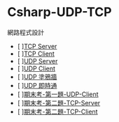 # Csharp-UDP-TCP
網路程式設計


- [ ][TCP Server](https://github.com/XiaoYu0708/Csharp-UDP-TCP/tree/TCP-Server)
- [ ][TCP Client](https://github.com/XiaoYu0708/Csharp-UDP-TCP/tree/TCP-Client)
- [ ][UDP Server](https://github.com/XiaoYu0708/Csharp-UDP-TCP/tree/UDP-server)
- [ ][UDP Client](https://github.com/XiaoYu0708/Csharp-UDP-TCP/tree/UDP-server-client)
- [ ][UDP 塗鴉牆](https://github.com/XiaoYu0708/Csharp-UDP-TCP/tree/%E7%B6%B2%E8%B7%AF%E7%A8%8B%E5%BC%8F%E8%A8%AD%E8%A8%88-UDP%E5%A1%97%E9%B4%89%E7%89%86)
- [ ][UDP 即時通](https://github.com/XiaoYu0708/Csharp-UDP-TCP/tree/%E7%B6%B2%E8%B7%AF%E7%A8%8B%E5%BC%8F%E8%A8%AD%E8%A8%88-UDP-%E5%8D%B3%E6%99%82%E9%80%9A)
- [ ][期末考-第一題-UDP-Client](https://github.com/XiaoYu0708/Csharp-UDP-TCP/tree/%E6%9C%9F%E6%9C%AB%E8%80%83-%E7%AC%AC%E4%B8%80%E9%A1%8C)
- [ ][期末考-第二題-TCP-Server](https://github.com/XiaoYu0708/Csharp-UDP-TCP/tree/%E6%9C%9F%E6%9C%AB%E8%80%83-%E7%AC%AC%E4%BA%8C%E9%A1%8C-Server)
- [ ][期末考-第二題-TCP-Client](https://github.com/XiaoYu0708/Csharp-UDP-TCP/tree/%E6%9C%9F%E6%9C%AB%E8%80%83-%E7%AC%AC%E4%BA%8C%E9%A1%8C-Client)
